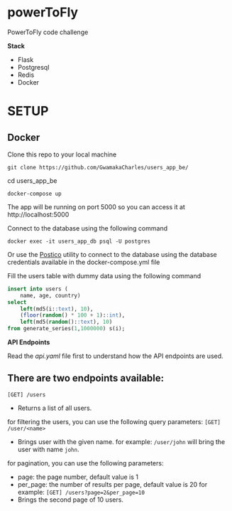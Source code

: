 # powerToFly

PowerToFly code challenge

**Stack**

- Flask
- Postgresql
- Redis
- Docker

# SETUP

## Docker

Clone this repo to your local machine

```
git clone https://github.com/GwamakaCharles/users_app_be/
```

cd users_app_be

```
docker-compose up
```

The app will be running on port 5000 so you can access it at http://localhost:5000

Connect to the database using the following command

```
docker exec -it users_app_db psql -U postgres
```

Or use the [Postico](https://eggerapps.at/postico/) utility to connect to the database using the database credentials available in the docker-compose.yml file

Fill the users table with dummy data using the following command

```sql
insert into users (
	name, age, country)
select
	left(md5(i::text), 10),
	(floor(random() * 100 + 1)::int),
	left(md5(random()::text), 10)
from generate_series(1,1000000) s(i);
```

**API Endpoints**

Read the _api.yaml_ file first to understand how the API endpoints are used.

## There are two endpoints available:

`[GET] /users`

- Returns a list of all users.

for filtering the users, you can use the following query parameters:
`[GET] /user/<name>`

- Brings user with the given name.
  for example: `/user/john` will bring the user with name `john`.

for pagination, you can use the following parameters:

- page: the page number, default value is 1
- per_page: the number of results per page, default value is 20
  for example:
  `[GET] /users?page=2&per_page=10`
- Brings the second page of 10 users.
